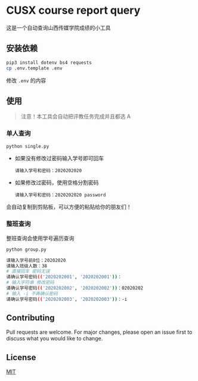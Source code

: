 # CUSX course report query

这是一个自动查询山西传媒学院成绩的小工具

## 安装依赖

```bash
pip3 install dotenv bs4 requests
cp .env.template .env
```

修改 `.env` 的内容

## 使用

> 注意！本工具会自动把评教任务完成并且都选 A

### 单人查询

```bash
python single.py
```

- 如果没有修改过密码输入学号即可回车
  ```
  请输入学号和密码：2020202020
  ```
- 如果修改过密码，使用空格分割密码
  ```
  请输入学号和密码：2020202020 password
  ```

会自动复制到剪贴板，可以方便的粘贴给你的朋友们！

### 整班查询

整班查询会使用学号遍历查询

```bash
python group.py
```

```bash
请输入学号前8位：20202020
请输入班级人数：38
# 直接回车 密码无误
请确认学号密码(('2020202001', '2020202001'))：
# 输入字符串 修改密码
请确认学号密码(('2020202002', '2020202002'))：02020202
# 输入 -i 不再确认密码
请确认学号密码(('2020202003', '2020202003'))：-i
```

## Contributing

Pull requests are welcome. For major changes, please open an issue first to discuss what you would like to change.

## License

[MIT](./LICENSE.txt)

